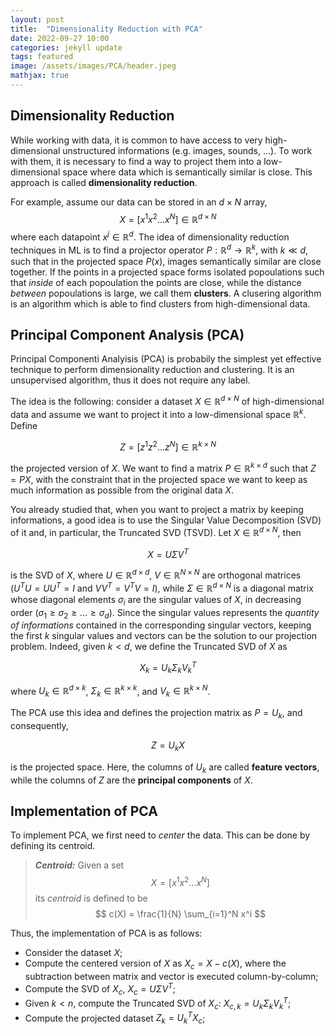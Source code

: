 ```yaml
---
layout: post
title:  "Dimensionality Reduction with PCA"
date: 2022-09-27 10:00
categories: jekyll update
tags: featured
image: /assets/images/PCA/header.jpeg
mathjax: true
---
```

## Dimensionality Reduction
While working with data, it is common to have access to very high-dimensional unstructured informations (e.g. images, sounds, ...). To work with them, it is necessary to find a way to project them into a low-dimensional space where data which is semantically similar is close. This approach is called **dimensionality reduction**.

For example, assume our data can be stored in an $d \times N$ array,
$$
    X = [ x^1 x^2 \dots x^N ] \in \mathbb{R}^{d \times N}
$$
where each datapoint $x^j \in \mathbb{R}^d$. The idea of dimensionality reduction techniques in ML is to find a projector operator $P: \mathbb{R}^d \to \mathbb{R}^k$, with $k \ll d$, such that in the projected space $P(x)$, images semantically similar are close together. If the points in a projected space forms isolated popoulations such that _inside_ of each popoulation the points are close, while the distance _between_ popoulations is large, we call them **clusters**. A clusering algorithm is an algorithm which is able to find clusters from high-dimensional data.

## Principal Component Analysis (PCA)
Principal Componenti Analyisis (PCA) is probabily the simplest yet effective technique to perform dimensionality reduction and clustering. It is an unsupervised algorithm, thus it does not require any label.

The idea is the following: consider a dataset $X \in \mathbb{R}^{d \times N}$ of high-dimensional data and assume we want to project it into a low-dimensional space $\mathbb{R}^k$. Define 

$$
    Z = [z^1 z^2 \dots z^N] \in \mathbb{R}^{k \times N}
$$

the projected version of $X$. We want to find a matrix $P \in \mathbb{R}^{k \times d}$ such that $Z = PX$, with the constraint that in the projected space we want to keep as much information as possible from the original data $X$. 

You already studied that, when you want to project a matrix by keeping informations, a good idea is to use the Singular Value Decomposition (SVD) of it and, in particular, the Truncated SVD (TSVD). Let $X \in \mathbb{R}^{d \times N}$, then

$$
    X = U \Sigma V^T
$$

is the SVD of $X$, where $U \in \mathbb{R}^{d \times d}$, $V \in \mathbb{R}^{N \times N}$ are orthogonal matrices ($U^T U = U U^T = I$ and $V V^T = V^T V = I$), while $\Sigma \in \mathbb{R}^{d \times N}$ is a diagonal matrix whose diagonal elements $\sigma_i$ are the singular values of $X$, in decreasing order ($\sigma_1 \geq \sigma_2 \geq \dots \geq \sigma_d$). Since the singular values represents the _quantity of informations_ contained in the corresponding singular vectors, keeping the first $k$ singular values and vectors can be the solution to our projection problem. Indeed, given $k < d$, we define the Truncated SVD of $X$ as

$$
    X_k = U_k \Sigma_k V^T_k
$$

where $U_k \in \mathbb{R}^{d \times k}$, $\Sigma_k \in \mathbb{R}^{k \times k}$, and $V_k \in \mathbb{R}^{k \times N}$. 

The PCA use this idea and defines the projection matrix as $P = U_k$, and consequently,

$$
    Z = U_k X
$$

is the projected space. Here, the columns of $U_k$ are called **feature vectors**, while the columns of $Z$ are the **principal components** of $X$.

## Implementation of PCA
To implement PCA, we first need to _center_ the data. This can be done by defining its centroid.

> **_Centroid:_** Given a set
>  $$ X = [x^1 x^2 \dots x^N] $$
> its _centroid_ is defined to be
> $$ c(X) = \frac{1}{N} \sum_{i=1}^N x^i $$

Thus, the implementation of PCA is as follows:

* Consider the dataset $X$;
* Compute the centered version of $X$ as $X_c = X - c(X)$, where the subtraction between matrix and vector is executed column-by-column;
* Compute the SVD of $X_c$, $X_c = U\Sigma V^T$;
* Given $k < n$, compute the Truncated SVD of $X_c$: $X_{c, k} = U_k \Sigma_k V_k^T$;
* Compute the projected dataset $Z_k = U_k^T X_c$;